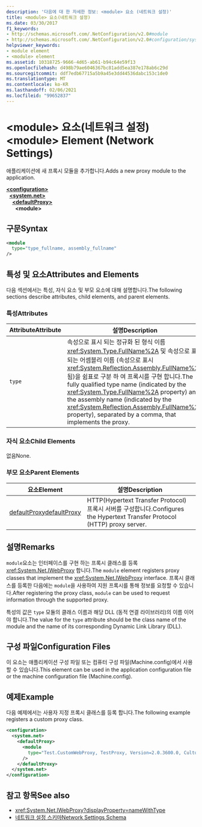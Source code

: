 ```yaml
---
description: '다음에 대 한 자세한 정보: <module> 요소 (네트워크 설정)'
title: <module> 요소(네트워크 설정)
ms.date: 03/30/2017
f1_keywords:
- http://schemas.microsoft.com/.NetConfiguration/v2.0#module
- http://schemas.microsoft.com/.NetConfiguration/v2.0#configuration/system.net/defaultProxy/module
helpviewer_keywords:
- module element
- <module> element
ms.assetid: 10318725-9666-4d65-ab61-b94c64e59f13
ms.openlocfilehash: d498b79ae6046367bc81add5ea387e178ab6c29d
ms.sourcegitcommit: ddf7edb67715a5b9a45e3dd44536dabc153c1de0
ms.translationtype: MT
ms.contentlocale: ko-KR
ms.lasthandoff: 02/06/2021
ms.locfileid: "99652837"
---
```

# <a name="module-element-network-settings"></a><span data-ttu-id="c117f-103">\<module> 요소(네트워크 설정)</span><span class="sxs-lookup"><span data-stu-id="c117f-103">\<module> Element (Network Settings)</span></span>

<span data-ttu-id="c117f-104">애플리케이션에 새 프록시 모듈을 추가합니다.</span><span class="sxs-lookup"><span data-stu-id="c117f-104">Adds a new proxy module to the application.</span></span>  

[**\<configuration>**](../configuration-element.md)\
&nbsp;&nbsp;[**\<system.net>**](system-net-element-network-settings.md)\
&nbsp;&nbsp;&nbsp;&nbsp;[**\<defaultProxy>**](defaultproxy-element-network-settings.md)\
&nbsp;&nbsp;&nbsp;&nbsp;&nbsp;&nbsp;**\<module>**

## <a name="syntax"></a><span data-ttu-id="c117f-105">구문</span><span class="sxs-lookup"><span data-stu-id="c117f-105">Syntax</span></span>  
  
```xml  
<module
  type="type_fullname, assembly_fullname"
/>  
```  
  
## <a name="attributes-and-elements"></a><span data-ttu-id="c117f-106">특성 및 요소</span><span class="sxs-lookup"><span data-stu-id="c117f-106">Attributes and Elements</span></span>  

 <span data-ttu-id="c117f-107">다음 섹션에서는 특성, 자식 요소 및 부모 요소에 대해 설명합니다.</span><span class="sxs-lookup"><span data-stu-id="c117f-107">The following sections describe attributes, child elements, and parent elements.</span></span>  
  
### <a name="attributes"></a><span data-ttu-id="c117f-108">특성</span><span class="sxs-lookup"><span data-stu-id="c117f-108">Attributes</span></span>  
  
|<span data-ttu-id="c117f-109">**Attribute**</span><span class="sxs-lookup"><span data-stu-id="c117f-109">**Attribute**</span></span>|<span data-ttu-id="c117f-110">**설명**</span><span class="sxs-lookup"><span data-stu-id="c117f-110">**Description**</span></span>|  
|-------------------|---------------------|  
|`type`|<span data-ttu-id="c117f-111">속성으로 표시 되는 정규화 된 형식 이름 <xref:System.Type.FullName%2A> 및 속성으로 표시 되는 어셈블리 이름 (속성으로 표시 <xref:System.Reflection.Assembly.FullName%2A> 됨)을 쉼표로 구분 하 여 프록시를 구현 합니다.</span><span class="sxs-lookup"><span data-stu-id="c117f-111">The fully qualified type name (indicated by the <xref:System.Type.FullName%2A> property) and the assembly name (indicated by the <xref:System.Reflection.Assembly.FullName%2A> property), separated by a comma, that implements the proxy.</span></span>|  
  
### <a name="child-elements"></a><span data-ttu-id="c117f-112">자식 요소</span><span class="sxs-lookup"><span data-stu-id="c117f-112">Child Elements</span></span>  

 <span data-ttu-id="c117f-113">없음</span><span class="sxs-lookup"><span data-stu-id="c117f-113">None.</span></span>  
  
### <a name="parent-elements"></a><span data-ttu-id="c117f-114">부모 요소</span><span class="sxs-lookup"><span data-stu-id="c117f-114">Parent Elements</span></span>  
  
|<span data-ttu-id="c117f-115">**요소**</span><span class="sxs-lookup"><span data-stu-id="c117f-115">**Element**</span></span>|<span data-ttu-id="c117f-116">**설명**</span><span class="sxs-lookup"><span data-stu-id="c117f-116">**Description**</span></span>|  
|-----------------|---------------------|  
|[<span data-ttu-id="c117f-117">defaultProxy</span><span class="sxs-lookup"><span data-stu-id="c117f-117">defaultProxy</span></span>](defaultproxy-element-network-settings.md)|<span data-ttu-id="c117f-118">HTTP(Hypertext Transfer Protocol) 프록시 서버를 구성합니다.</span><span class="sxs-lookup"><span data-stu-id="c117f-118">Configures the Hypertext Transfer Protocol (HTTP) proxy server.</span></span>|  
  
## <a name="remarks"></a><span data-ttu-id="c117f-119">설명</span><span class="sxs-lookup"><span data-stu-id="c117f-119">Remarks</span></span>  

 <span data-ttu-id="c117f-120">`module`요소는 인터페이스를 구현 하는 프록시 클래스를 등록 <xref:System.Net.IWebProxy> 합니다.</span><span class="sxs-lookup"><span data-stu-id="c117f-120">The `module` element registers proxy classes that implement the <xref:System.Net.IWebProxy> interface.</span></span> <span data-ttu-id="c117f-121">프록시 클래스를 등록한 다음에는 `module`을 사용하여 지원 프록시를 통해 정보를 요청할 수 있습니다.</span><span class="sxs-lookup"><span data-stu-id="c117f-121">After registering the proxy class, `module` can be used to request information through the supported proxy.</span></span>  
  
 <span data-ttu-id="c117f-122">특성의 값은 `type` 모듈의 클래스 이름과 해당 DLL (동적 연결 라이브러리)의 이름 이어야 합니다.</span><span class="sxs-lookup"><span data-stu-id="c117f-122">The value for the `type` attribute should be the class name of the module and the name of its corresponding Dynamic Link Library (DLL).</span></span>  
  
## <a name="configuration-files"></a><span data-ttu-id="c117f-123">구성 파일</span><span class="sxs-lookup"><span data-stu-id="c117f-123">Configuration Files</span></span>  

 <span data-ttu-id="c117f-124">이 요소는 애플리케이션 구성 파일 또는 컴퓨터 구성 파일(Machine.config)에서 사용할 수 있습니다.</span><span class="sxs-lookup"><span data-stu-id="c117f-124">This element can be used in the application configuration file or the machine configuration file (Machine.config).</span></span>  
  
## <a name="example"></a><span data-ttu-id="c117f-125">예제</span><span class="sxs-lookup"><span data-stu-id="c117f-125">Example</span></span>  

 <span data-ttu-id="c117f-126">다음 예제에서는 사용자 지정 프록시 클래스를 등록 합니다.</span><span class="sxs-lookup"><span data-stu-id="c117f-126">The following example registers a custom proxy class.</span></span>  
  
```xml  
<configuration>  
  <system.net>  
    <defaultProxy>  
      <module  
        type="Test.CustomWebProxy, TestProxy, Version=2.0.3600.0, Culture=neutral, PublicKeyToken=b23a5c561934e385"  
      />  
    </defaultProxy>  
  </system.net>  
</configuration>  
```  
  
## <a name="see-also"></a><span data-ttu-id="c117f-127">참고 항목</span><span class="sxs-lookup"><span data-stu-id="c117f-127">See also</span></span>

- <xref:System.Net.IWebProxy?displayProperty=nameWithType>
- [<span data-ttu-id="c117f-128">네트워크 설정 스키마</span><span class="sxs-lookup"><span data-stu-id="c117f-128">Network Settings Schema</span></span>](index.md)
